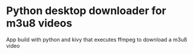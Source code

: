 # Python desktop downloader for m3u8 videos

App build with python and kivy that executes ffmpeg to download a m3u8 video